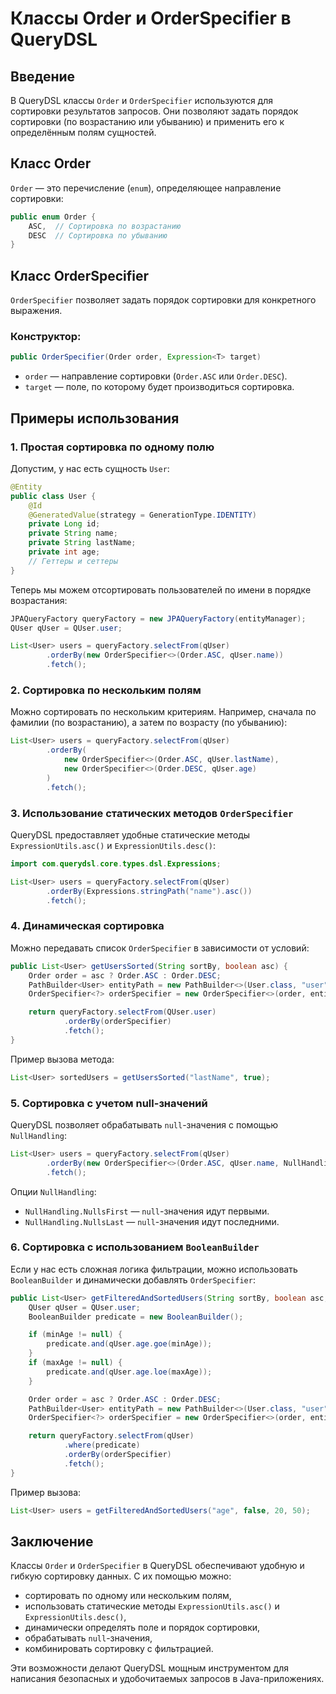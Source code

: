 # Классы Order и OrderSpecifier в QueryDSL

## Введение
В QueryDSL классы `Order` и `OrderSpecifier` используются для сортировки результатов запросов. Они позволяют задать порядок сортировки (по возрастанию или убыванию) и применить его к определённым полям сущностей.

## Класс Order
`Order` — это перечисление (`enum`), определяющее направление сортировки:

```java
public enum Order {
    ASC,  // Сортировка по возрастанию
    DESC  // Сортировка по убыванию
}
```

## Класс OrderSpecifier
`OrderSpecifier` позволяет задать порядок сортировки для конкретного выражения.

### Конструктор:
```java
public OrderSpecifier(Order order, Expression<T> target)
```
- `order` — направление сортировки (`Order.ASC` или `Order.DESC`).
- `target` — поле, по которому будет производиться сортировка.

## Примеры использования

### 1. Простая сортировка по одному полю

Допустим, у нас есть сущность `User`:

```java
@Entity
public class User {
    @Id
    @GeneratedValue(strategy = GenerationType.IDENTITY)
    private Long id;
    private String name;
    private String lastName;
    private int age;
    // Геттеры и сеттеры
}
```

Теперь мы можем отсортировать пользователей по имени в порядке возрастания:

```java
JPAQueryFactory queryFactory = new JPAQueryFactory(entityManager);
QUser qUser = QUser.user;

List<User> users = queryFactory.selectFrom(qUser)
        .orderBy(new OrderSpecifier<>(Order.ASC, qUser.name))
        .fetch();
```

### 2. Сортировка по нескольким полям

Можно сортировать по нескольким критериям. Например, сначала по фамилии (по возрастанию), а затем по возрасту (по убыванию):

```java
List<User> users = queryFactory.selectFrom(qUser)
        .orderBy(
            new OrderSpecifier<>(Order.ASC, qUser.lastName),
            new OrderSpecifier<>(Order.DESC, qUser.age)
        )
        .fetch();
```

### 3. Использование статических методов `OrderSpecifier`
QueryDSL предоставляет удобные статические методы `ExpressionUtils.asc()` и `ExpressionUtils.desc()`:

```java
import com.querydsl.core.types.dsl.Expressions;

List<User> users = queryFactory.selectFrom(qUser)
        .orderBy(Expressions.stringPath("name").asc())
        .fetch();
```

### 4. Динамическая сортировка
Можно передавать список `OrderSpecifier` в зависимости от условий:

```java
public List<User> getUsersSorted(String sortBy, boolean asc) {
    Order order = asc ? Order.ASC : Order.DESC;
    PathBuilder<User> entityPath = new PathBuilder<>(User.class, "user");
    OrderSpecifier<?> orderSpecifier = new OrderSpecifier<>(order, entityPath.get(sortBy));

    return queryFactory.selectFrom(QUser.user)
            .orderBy(orderSpecifier)
            .fetch();
}
```

Пример вызова метода:

```java
List<User> sortedUsers = getUsersSorted("lastName", true);
```

### 5. Сортировка с учетом null-значений
QueryDSL позволяет обрабатывать `null`-значения с помощью `NullHandling`:

```java
List<User> users = queryFactory.selectFrom(qUser)
        .orderBy(new OrderSpecifier<>(Order.ASC, qUser.name, NullHandling.NullsLast))
        .fetch();
```

Опции `NullHandling`:
- `NullHandling.NullsFirst` — `null`-значения идут первыми.
- `NullHandling.NullsLast` — `null`-значения идут последними.

### 6. Сортировка с использованием `BooleanBuilder`
Если у нас есть сложная логика фильтрации, можно использовать `BooleanBuilder` и динамически добавлять `OrderSpecifier`:

```java
public List<User> getFilteredAndSortedUsers(String sortBy, boolean asc, Integer minAge, Integer maxAge) {
    QUser qUser = QUser.user;
    BooleanBuilder predicate = new BooleanBuilder();

    if (minAge != null) {
        predicate.and(qUser.age.goe(minAge));
    }
    if (maxAge != null) {
        predicate.and(qUser.age.loe(maxAge));
    }

    Order order = asc ? Order.ASC : Order.DESC;
    PathBuilder<User> entityPath = new PathBuilder<>(User.class, "user");
    OrderSpecifier<?> orderSpecifier = new OrderSpecifier<>(order, entityPath.get(sortBy));

    return queryFactory.selectFrom(qUser)
            .where(predicate)
            .orderBy(orderSpecifier)
            .fetch();
}
```

Пример вызова:

```java
List<User> users = getFilteredAndSortedUsers("age", false, 20, 50);
```

## Заключение
Классы `Order` и `OrderSpecifier` в QueryDSL обеспечивают удобную и гибкую сортировку данных. С их помощью можно:
- сортировать по одному или нескольким полям,
- использовать статические методы `ExpressionUtils.asc()` и `ExpressionUtils.desc()`,
- динамически определять поле и порядок сортировки,
- обрабатывать `null`-значения,
- комбинировать сортировку с фильтрацией.

Эти возможности делают QueryDSL мощным инструментом для написания безопасных и удобочитаемых запросов в Java-приложениях.
